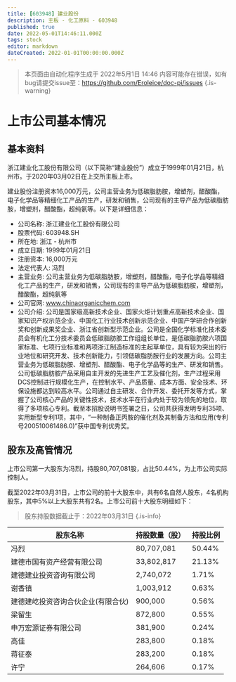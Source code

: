 ```yaml
---
title: [603948] 建业股份
description: 主板 - 化工原料 - 603948
published: true
date: 2022-05-01T14:46:11.000Z
tags: stock
editor: markdown
dateCreated: 2022-01-01T00:00:00.000Z
---
```


> 本页面由自动化程序生成于 2022年5月1日 14:46
> 内容可能存在错误，如有bug请提交issue至：https://github.com/Eroleice/doc-pi/issues
{.is-warning}

# 上市公司基本情况

## 基本资料

浙江建业化工股份有限公司（以下简称“建业股份”）成立于1999年01月21日，杭州市。于2020年03月02日在上交所主板上市。

建业股份注册资本16,000万元，公司主营业务为低碳脂肪胺，增塑剂，醋酸酯，电子化学品等精细化工产品的生产，研发和销售，公司现有的主导产品为低碳脂肪胺，增塑剂，醋酸酯，超纯氨等。以下是详细信息：

- 公司名称: 浙江建业化工股份有限公司
- 股票代码: 603948.SH
- 所在地: 浙江 - 杭州市
- 成立日期: 1999年01月21日
- 注册资本: 16,000万元
- 法定代表人: 冯烈
- 主营业务: 公司主营业务为低碳脂肪胺，增塑剂，醋酸酯，电子化学品等精细化工产品的生产，研发和销售，公司现有的主导产品为低碳脂肪胺，增塑剂，醋酸酯，超纯氨等
- 公司官网: www.chinaorganicchem.com
- 公司介绍: 公司是国家级高新技术企业、国家火炬计划重点高新技术企业、国家知识产权示范企业、中国化工行业技术创新示范企业、中国产学研合作创新奖和创新成果奖企业、浙江省创新型示范企业。公司是全国化学标准化技术委员会有机化工分技术委员会低碳脂肪胺工作组组长单位，是低碳脂肪胺六项国家标准、七项行业标准和两项浙江制造标准的主起草单位，具有较为突出的行业地位和研究开发、技术创新能力，引领低碳脂肪胺行业的发展方向。公司主营业务为低碳脂肪胺、增塑剂、醋酸酯、电子化学品等的生产、研发和销售。公司低碳脂肪胺产品采用自主开发的先进生产工艺及催化剂，生产过程采用DCS控制进行规模化生产，在控制水平、产品质量、成本方面、安全技术、环保设施都达到较高水平。公司通过自主研发、合作开发、委托开发等方式，掌握了公司核心产品的关键性技术，技术水平在行业内处于较为领先的地位，取得了多项核心专利。截至本招股说明书签署之日，公司共获得发明专利35项、实用新型专利1项，其中，“一种制备正丙胺的催化剂及其制备方法和应用(专利号200510061486.0)”获中国专利优秀奖。


## 股东及高管情况

上市公司第一大股东为冯烈，持股80,707,081股，占比50.44%，为上市公司实际控制人。

截至2022年03月31日，上市公司的前十大股东中，共有6名自然人股东，4名机构股东，其中5%以上大股东共有2名。上市公司前十大股东明细如下：

> 股东持股数据截止于：2022年03月31日
{.is-info}

| 股东名称 | 持股数量（股） | 持股比例 |
| --- | --- | --- |
| 冯烈 | 80,707,081 | 50.44% |
| 建德市国有资产经营有限公司 | 33,802,817 | 21.13% |
| 建德建业投资咨询有限公司 | 2,740,072 | 1.71% |
| 谢香镇 | 1,003,912 | 0.63% |
| 建德建屹投资咨询合伙企业(有限合伙) | 900,000 | 0.56% |
| 梁留生 | 872,800 | 0.55% |
| 申万宏源证券有限公司 | 381,900 | 0.24% |
| 高佳 | 283,800 | 0.18% |
| 蒋征泰 | 283,200 | 0.18% |
| 许宁 | 264,606 | 0.17% |




